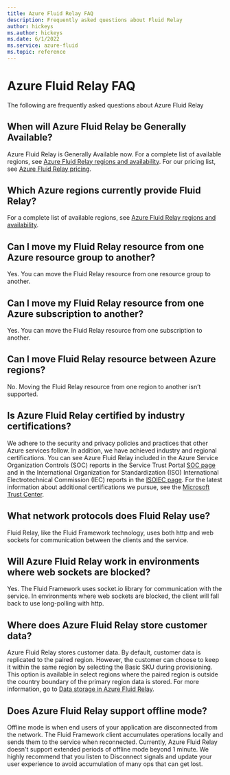 ```yaml
---
title: Azure Fluid Relay FAQ
description: Frequently asked questions about Fluid Relay
author: hickeys
ms.author: hickeys
ms.date: 6/1/2022
ms.service: azure-fluid
ms.topic: reference
---
```


# Azure Fluid Relay FAQ

The following are frequently asked questions about Azure Fluid Relay

## When will Azure Fluid Relay be Generally Available?

Azure Fluid Relay is Generally Available now. For a complete list of available regions, see [Azure Fluid Relay regions and availability](https://azure.microsoft.com/global-infrastructure/services/?products=fluid-relay). For our pricing list, see [Azure Fluid Relay pricing](https://azure.microsoft.com/pricing/details/fluid-relay).

## Which Azure regions currently provide Fluid Relay?

For a complete list of available regions, see [Azure Fluid Relay regions and availability](https://azure.microsoft.com/global-infrastructure/services/?products=fluid-relay).

## Can I move my Fluid Relay resource from one Azure resource group to another?

Yes. You can move the Fluid Relay resource from one resource group to another.

## Can I move my Fluid Relay resource from one Azure subscription to another?

Yes. You can move the Fluid Relay resource from one subscription to another.

## Can I move Fluid Relay resource between Azure regions?

No. Moving the Fluid Relay resource from one region to another isn’t supported.

## Is Azure Fluid Relay certified by industry certifications?

We adhere to the security and privacy policies and practices that other Azure services follow. In addition, we have achieved industry and regional certifications. You can see Azure Fluid Relay included in the Azure Service Organization Controls (SOC) reports in the Service Trust Portal [SOC page](https://servicetrust.microsoft.com/viewpage/SOC) and in the International Organization for Standardization (ISO) International Electrotechnical Commission (IEC) reports in the [ISOIEC page](https://servicetrust.microsoft.com/viewpage/ISOIEC). For the latest information about additional certifications we pursue, see the [Microsoft Trust Center](https://www.microsoft.com/trust-center). 

## What network protocols does Fluid Relay use?

Fluid Relay, like the Fluid Framework technology, uses both http and web sockets for communication between the clients and the service.

## Will Azure Fluid Relay work in environments where web sockets are blocked?

Yes. The Fluid Framework uses socket.io library for communication with the service. In environments where web sockets are blocked, the client will fall back to use long-polling with http.

## Where does Azure Fluid Relay store customer data?

Azure Fluid Relay stores customer data. By default, customer data is replicated to the paired region. However, the customer can choose to keep it within the same region by selecting the Basic SKU during provisioning. This option is available in select regions where the paired region is outside the country boundary of the primary region data is stored. For more information, go to [Data storage in Azure Fluid Relay](../concepts/data-storage.md).

## Does Azure Fluid Relay support offline mode?

Offline mode is when end users of your application are disconnected from the network. The Fluid Framework client accumulates operations locally and sends them to the service when reconnected. Currently, Azure Fluid Relay doesn't support extended periods of offline mode beyond 1 minute. We highly recommend that you listen to Disconnect signals and update your user experience to avoid accumulation of many ops that can get lost.


